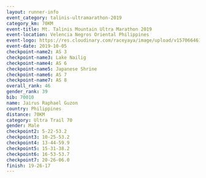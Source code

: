 ```yaml
---
layout: runner-info 
event_category: talinis-ultramarathon-2019 
category_km: 70KM 
event-title: Mt. Talinis Mountain Ultra Marathon 2019 
event-location: Velencia Negros Oriental Philippines 
event-logo: https://res.cloudinary.com/raceyaya/image/upload/v1570664614/logo/mt-talinis-2019_x4wk7w.jpg 
event-date: 2019-10-05 
checkpoint-name2: AS 3 
checkpoint-name3: Lake Nailig 
checkpoint-name4: AS 6 
checkpoint-name5: Japanese Shrine 
checkpoint-name6: AS 7 
checkpoint-name7: AS 8 
overall_rank: 46
gender_rank: 39
bib: 70010
name: Jairus Raphael Guzon
country: Philippines
distance: 70KM
category: Ultra Trail 70
gender: Male
checkpoint2: 5-22-53.2
checkpoint3: 10-25-53.2
checkpoint4: 13-44-59.9
checkpoint5: 15-31-38.2
checkpoint6: 16-53-53.7
checkpoint7: 20-26-06.0
finish: 19-26-17
---
```

